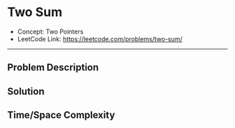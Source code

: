 # Two Sum

- Concept: Two Pointers
- LeetCode Link: https://leetcode.com/problems/two-sum/

---

## Problem Description

## Solution

## Time/Space Complexity

